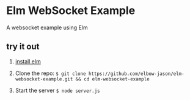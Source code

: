 Elm WebSocket Example
=====================

A websocket example using Elm


try it out
----------

1. [install elm](http://elm-lang.org/Install.elm)

2. Clone the repo: ```$ git clone https://github.com/elbow-jason/elm-websocket-example.git && cd elm-websocket-example```

3. Start the server ```$ node server.js```



